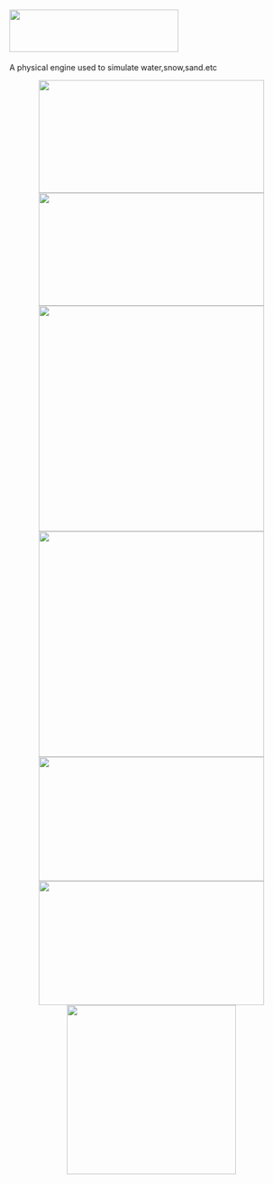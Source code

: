 # <div align=left><img width="300" height="75" src="https://github.com/YiYiXia/Flame/blob/master/MPM/Flame.png"></div>
A physical engine used to simulate water,snow,sand.etc

<div align=center><img width="400" height="200" src="https://github.com/YiYiXia/Flame/blob/master/MPM/18.05.27_SAND2.gif"><img width="400" height="200" src="https://github.com/YiYiXia/Flame/blob/master/MPM/18.05.27_SAND8.gif"/><img width="400" height="400" src="https://github.com/YiYiXia/Flame/blob/master/MPM/18.05.28_ELASTIC.gif"><img width="400" height="400" src="https://github.com/YiYiXia/Flame/blob/master/MPM/18.05.24_Snow.gif"></div>
 <div align=center > <img width="400" height="220" src="https://github.com/YiYiXia/Flame/blob/master/MPM/18.05.08-sand2.gif">
 <img width="400" height="220" src="https://github.com/YiYiXia/Flame/blob/master/MPM/18.05.08-sand3.gif"></div>
 <div align=center> <img  width="300" height="300" src="https://github.com/YiYiXia/Flame/blob/master/MPM/18.05.23-Render.gif"></div>
